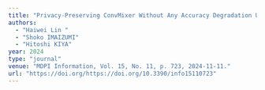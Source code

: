 ```yaml
---
title: "Privacy-Preserving ConvMixer Without Any Accuracy Degradation Using Compressible Encrypted Images"
authors:
  - "Haiwei Lin "
  - "Shoko IMAIZUMI"
  - "Hitoshi KIYA"
year: 2024
type: "journal"
venue: "MDPI Information, Vol. 15, No. 11, p. 723, 2024-11-11."
url: "https://doi.org/https://doi.org/10.3390/info15110723"
---
```

